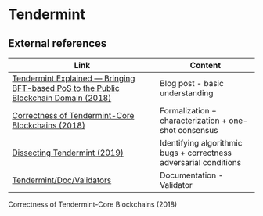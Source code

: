 # Tendermint



## External references

| Link                                                                                                                                                                                                         | Content                                                           |
| ------------------------------------------------------------------------------------------------------------------------------------------------------------------------------------------------------------ | ----------------------------------------------------------------- |
| [Tendermint Explained — Bringing BFT-based PoS to the Public Blockchain Domain (2018)](https://blog.cosmos.network/tendermint-explained-bringing-bft-based-pos-to-the-public-blockchain-domain-f22e274a0fdb) | Blog post - basic understanding                                   |
| [Correctness of Tendermint-Core Blockchains (2018)](https://drops.dagstuhl.de/opus/volltexte/2018/10076/pdf/LIPIcs-OPODIS-2018-16.pdf)                                                                       | Formalization + characterization + one-shot consensus             |
| [Dissecting Tendermint (2019)](https://hal.archives-ouvertes.fr/hal-01881212/document)                                                                                                                       | Identifying algorithmic bugs + correctness adversarial conditions |
| [Tendermint/Doc/Validators](https://docs.tendermint.com/master/nodes/validators.html)                                                                                                                        | Documentation - Validator                                         |

Correctness of Tendermint-Core Blockchains (2018)
